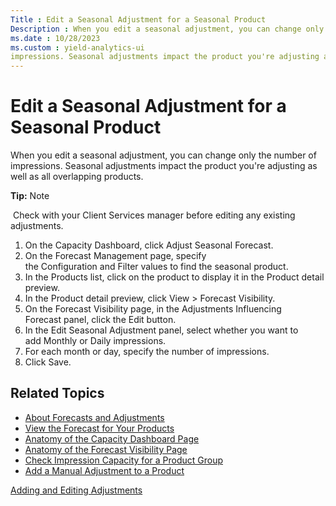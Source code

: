 ```yaml
---
Title : Edit a Seasonal Adjustment for a Seasonal Product
Description : When you edit a seasonal adjustment, you can change only the number of
ms.date : 10/28/2023
ms.custom : yield-analytics-ui
impressions. Seasonal adjustments impact the product you're adjusting as
---
```



# Edit a Seasonal Adjustment for a Seasonal Product



When you edit a seasonal adjustment, you can change only the number of
impressions. Seasonal adjustments impact the product you're adjusting as
well as all overlapping products.



<b>Tip:</b> Note

 Check with your Client Services manager before editing any existing
adjustments.



1.  On the Capacity Dashboard, click Adjust
    Seasonal Forecast.
2.  On the Forecast Management page, specify
    the Configuration and Filter values to find the seasonal product.
3.  In the Products list, click on the product to display it in
    the Product detail preview.
4.  In the Product detail preview, click
    View 
    \>  Forecast Visibility.
5.  On the Forecast Visibility page, in the Adjustments Influencing
    Forecast panel, click
    the Edit button.
6.  In the Edit Seasonal Adjustment panel, select whether you want to
    add Monthly or Daily impressions.
7.  For each month or day, specify the number of impressions.
8.  Click Save.


## Related Topics

- <a href="about-forecasts-and-adjustments.md" class="xref">About
  Forecasts and Adjustments</a>
- <a href="view-the-forecast-for-your-products.md" class="xref">View the
  Forecast for Your Products</a>
- <a href="anatomy-of-the-capacity-dashboard-page.md"
  class="xref">Anatomy of the Capacity Dashboard Page</a>
- <a href="anatomy-of-the-forecast-visibility-page.md"
  class="xref">Anatomy of the Forecast Visibility Page</a>
- <a href="check-impression-capacity-for-a-product-group.md"
  class="xref">Check Impression Capacity for a Product Group</a>
- <a href="add-a-manual-adjustment-to-a-product.md" class="xref">Add a
  Manual Adjustment to a Product</a>






<a href="adding-and-editing-adjustments.md"
class="link">Adding and Editing Adjustments</a>







